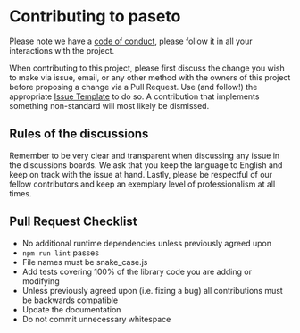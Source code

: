 # Contributing to paseto

Please note we have a [code of conduct][coc], please follow it in all your interactions with the
project.

When contributing to this project, please first discuss the change you wish to make via issue,
email, or any other method with the owners of this project before proposing a change via a Pull
Request. Use (and follow!) the appropriate [Issue Template][new-issue] to do so. A contribution that
implements something non-standard will most likely be dismissed.

## Rules of the discussions

Remember to be very clear and transparent when discussing any issue in the discussions boards. We
ask that you keep the language to English and keep on track with the issue at hand. Lastly, please
be respectful of our fellow contributors and keep an exemplary level of professionalism at all
times.

## Pull Request Checklist

- No additional runtime dependencies unless previously agreed upon
- `npm run lint` passes
- File names must be snake_case.js
- Add tests covering 100% of the library code you are adding or modifying
- Unless previously agreed upon (i.e. fixing a bug) all contributions must be backwards compatible
- Update the documentation
- Do not commit unnecessary whitespace

[coc]: https://github.com/panva/paseto/blob/master/CODE_OF_CONDUCT.md
[new-issue]: https://github.com/panva/paseto/issues/new/choose
[standard-version]: https://github.com/conventional-changelog/standard-version
